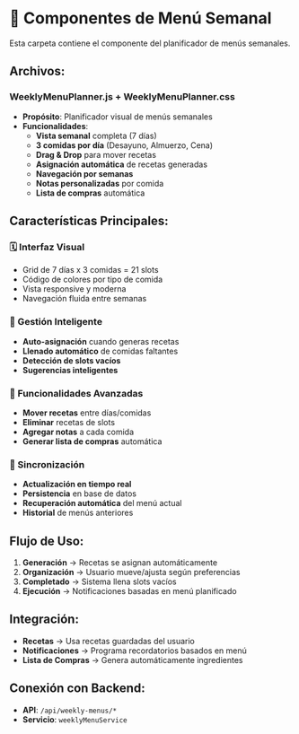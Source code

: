# 📅 Componentes de Menú Semanal

Esta carpeta contiene el componente del planificador de menús semanales.

## Archivos:

### **WeeklyMenuPlanner.js + WeeklyMenuPlanner.css**
- **Propósito**: Planificador visual de menús semanales
- **Funcionalidades**:
  - **Vista semanal** completa (7 días)
  - **3 comidas por día** (Desayuno, Almuerzo, Cena)
  - **Drag & Drop** para mover recetas
  - **Asignación automática** de recetas generadas
  - **Navegación por semanas**
  - **Notas personalizadas** por comida
  - **Lista de compras** automática

## Características Principales:

### **🗓️ Interfaz Visual**
- Grid de 7 días x 3 comidas = 21 slots
- Código de colores por tipo de comida
- Vista responsive y moderna
- Navegación fluida entre semanas

### **🎯 Gestión Inteligente**
- **Auto-asignación** cuando generas recetas
- **Llenado automático** de comidas faltantes
- **Detección de slots vacíos**
- **Sugerencias inteligentes**

### **📝 Funcionalidades Avanzadas**
- **Mover recetas** entre días/comidas
- **Eliminar** recetas de slots
- **Agregar notas** a cada comida
- **Generar lista de compras** automática

### **🔄 Sincronización**
- **Actualización en tiempo real**
- **Persistencia** en base de datos
- **Recuperación automática** del menú actual
- **Historial** de menús anteriores

## Flujo de Uso:
1. **Generación** → Recetas se asignan automáticamente
2. **Organización** → Usuario mueve/ajusta según preferencias
3. **Completado** → Sistema llena slots vacíos
4. **Ejecución** → Notificaciones basadas en menú planificado

## Integración:
- **Recetas** → Usa recetas guardadas del usuario
- **Notificaciones** → Programa recordatorios basados en menú
- **Lista de Compras** → Genera automáticamente ingredientes

## Conexión con Backend:
- **API**: `/api/weekly-menus/*`
- **Servicio**: `weeklyMenuService`